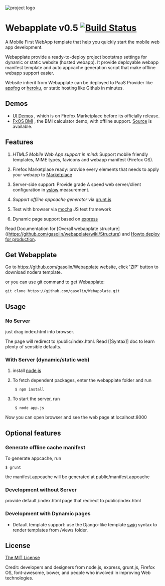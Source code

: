 ![project logo](https://raw.github.com/gasolin/webapplate/master/public/style/icons/icon128.png)

# Webapplate v0.5 [![Build Status](https://travis-ci.org/gasolin/webapplate.png)](https://travis-ci.org/gasolin/webapplate)

A Mobile First WebApp template that help you quickly start the mobile web app development. 

Webapplate provide a ready-to-deploy project bootstrap settings for dynamic or static website (hosted webapp).
It provide deployable webapp manifest template and auto appcache generation script that make offline webapp support easier.

Website inherit from Webapplate can be deployed to PaaS Provider like [appfog](https://www.appfog.com) or [heroku](http://www.heroku.com),
or static hosting like Github in minutes.


## Demos

* [UI Demos](https://marketplace.firefox.com/app/ui-demos/) , which is on Firefox Marketplace before its officially release.
* [FxOS BMI](http://gasolin.github.io/fxosbmi/public/index.html) , the BMI calculator demo, with offline support. [Source](https://github.com/gasolin/fxosbmi) is available.

## Features

1. *HTML5 Mobile Web App support in mind*: Support mobile friendly templates, MIME types, favicons and webapp manifest (Firefox OS).

2. Firefox Marketplace ready: provide every elements that needs to apply your webapp to [Marketplace](http://marketplace.firefox.com/)

3. Server-side support: Provide grade A speed web server/client configuration in [yslow](http://developer.yahoo.com/yslow/) measurement.

4. *Support offline appcache generator* via [grunt.js](https://github.com/gunta/grunt-manifest)

5. Test with browser via [mocha](http://visionmedia.github.io/mocha/) JS test framework

6. Dynamic page support based on [express](http://www.expressjs.com)

Read Documentation for [Overall webapplate structure]((https://github.com/gasolin/webapplate/wiki/Structure) and [Howto deploy for production](https://github.com/gasolin/webapplate/wiki/Deployment).

## Get Webapplate

Go to https://github.com/gasolin/Webapplate website, click 'ZIP' button to download nodera template.

or you can use git command to get Webapplate:

    git clone https://github.com/gasolin/Webapplate.git

## Usage

### No Server

just drag index.html into browser. 

The page will redirect to /public/index.html. Read [[Syntax]] doc to learn plenty of sensible defaults.

### With Server (dynamic/static web)

1. install [node.js](http://www.nodejs.org)

2. To fetch dependent packages, enter the webapplate folder and run

        $ npm install

3. To start the server, run

        $ node app.js

Now you can open browser and see the web page at localhost:8000 


## Optional features

### Generate offline cache manifest

To generate appcache, run

    $ grunt

the manifest.appcache will be generated at public/manifest.appcache

### Development without Server

provide default /index.html page that redirect to public/index.html

### Development with Dynamic pages

* Default template support: use the Django-like template [swig](http://paularmstrong.github.com/swig) syntax to render templates from /views folder.


## License

[The MIT License](http://opensource.org/licenses/MIT)

Credit: developers and designers from node.js, express, grunt.js, Firefox OS, font-awesome, bower, and people who involved in improving Web technologies.
